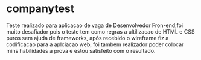 # companytest <br>
Teste realizado para aplicacao de vaga de  Desenvolvedor Fron-end,foi muito desafiador pois o teste tem como regras a ultilizacao de HTML e CSS puros sem ajuda de frameworks, após recebido o wireframe fiz a codificacao para a aplciacao web, foi tambem realizador poder colocar mins habilidades a prova e estou satisfeito com o resultado.
